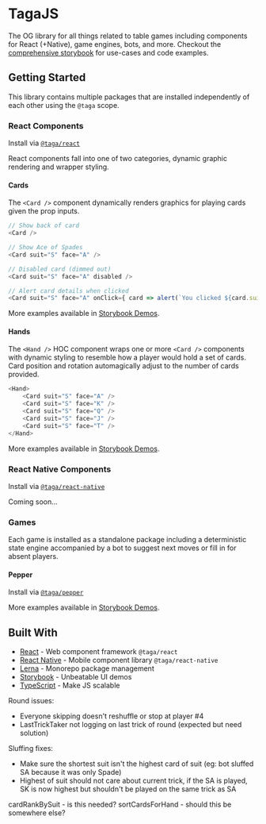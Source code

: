 # TagaJS

The OG library for all things related to table games including components for React (+Native), game engines, bots, and more. Checkout the [comprehensive storybook](https://taga.appspot.com) for use-cases and code examples.

## Getting Started

This library contains multiple packages that are installed independently of each other using the `@taga` scope.

### React Components

Install via [`@taga/react`](https://www.npmjs.com/package/@taga/react)

React components fall into one of two categories, dynamic graphic rendering and wrapper styling.

#### Cards

The `<Card />` component dynamically renders graphics for playing cards given the prop inputs.

```js
// Show back of card
<Card />

// Show Ace of Spades
<Card suit="S" face="A" />

// Disabled card (dimmed out)
<Card suit="S" face="A" disabled />

// Alert card details when clicked
<Card suit="S" face="A" onClick={ card => alert(`You clicked ${card.suit}${card.face}`) } />
```

More examples available in [Storybook Demos](https://taga.appspot.com/storybook/cards).

#### Hands

The `<Hand />` HOC component wraps one or more `<Card />` components with dynamic styling to resemble how a player would hold a set of cards. Card position and rotation automagically adjust to the number of cards provided.

```js
<Hand>
    <Card suit="S" face="A" />
    <Card suit="S" face="K" />
    <Card suit="S" face="Q" />
    <Card suit="S" face="J" />
    <Card suit="S" face="T" />
</Hand>
```

More examples available in [Storybook Demos](https://taga.appspot.com/storybook/hands).

### React Native Components

Install via [`@taga/react-native`](https://www.npmjs.com/package/@taga/react-native)

Coming soon...

### Games

Each game is installed as a standalone package including a deterministic state engine accompanied by a bot to suggest next moves or fill in for absent players.

#### Pepper

Install via [`@taga/pepper`](https://www.npmjs.com/package/@taga/pepper)

More examples available in [Storybook Demos](https://taga.appspot.com/storybook/pepper).

## Built With

* [React](https://reactjs.org/) - Web component framework `@taga/react`
* [React Native](https://reactnative.dev/) - Mobile component library `@taga/react-native`
* [Lerna](https://lerna.js.org/) - Monorepo package management
* [Storybook](https://storybook.js.org/) - Unbeatable UI demos
* [TypeScript](https://www.typescriptlang.org/) - Make JS scalable






Round issues:
- Everyone skipping doesn't reshuffle or stop at player #4
- LastTrickTaker not logging on last trick of round (expected but need solution)

Sluffing fixes:
- Make sure the shortest suit isn't the highest card of suit (eg: bot sluffed SA because it was only Spade)
- Highest of suit should not care about current trick, if the SA is played, SK is now highest but shouldn't be played on the same trick as SA

cardRankBySuit - is this needed?
sortCardsForHand - should this be somewhere else?